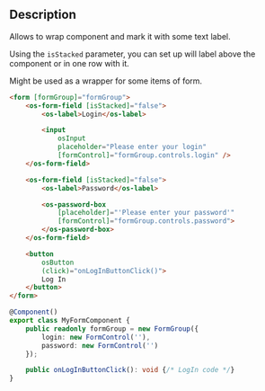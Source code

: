 ## Description

Allows to wrap component and mark it with some text label.

Using the `isStacked` parameter, you can set up will label
above the component or in one row with it.

Might be used as a wrapper for some items of form.

```html
<form [formGroup]="formGroup">
    <os-form-field [isStacked]="false">
        <os-label>Login</os-label>

        <input
            osInput
            placeholder="Please enter your login"
            [formControl]="formGroup.controls.login" />
    </os-form-field>

    <os-form-field [isStacked]="false">
        <os-label>Password</os-label>

        <os-password-box
            [placeholder]="'Please enter your password'"
            [formControl]="formGroup.controls.password">
        </os-password-box>
    </os-form-field>

    <button 
        osButton
        (click)="onLogInButtonClick()">
        Log In
    </button>
</form>
```

```typescript
@Component()
export class MyFormComponent {
    public readonly formGroup = new FormGroup({
        login: new FormControl(''),
        password: new FormControl('')
    });

    public onLogInButtonClick(): void {/* LogIn code */}
}
```
